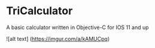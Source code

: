 # TriCalculator
A basic calculator written in Objective-C for IOS 11 and up

![alt text] (https://imgur.com/a/kAMUCpq)
